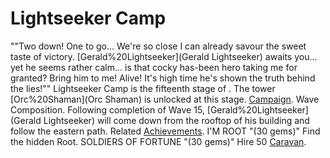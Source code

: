 # Lightseeker Camp

 ""Two down! One to go... We're so close I can already savour the sweet taste of victory. [Gerald%20Lightseeker](Gerald Lightseeker) awaits you... yet he seems rather calm... is that cocky has-been hero taking me for granted? Bring him to me! Alive! It's high time he's shown the truth behind the lies!""
Lightseeker Camp is the fifteenth stage of . The tower [Orc%20Shaman](Orc Shaman) is unlocked at this stage.
[Campaign](Campaign).
Wave Composition.
Following completion of Wave 15, [Gerald%20Lightseeker](Gerald Lightseeker) will come down from the rooftop of his building and follow the eastern path.
Related [Achievements](Achievements).
 I'M ROOT "(30 gems)" Find the hidden Root.
 SOLDIERS OF FORTUNE "(30 gems)" Hire 50 [Caravan](mercenaries).